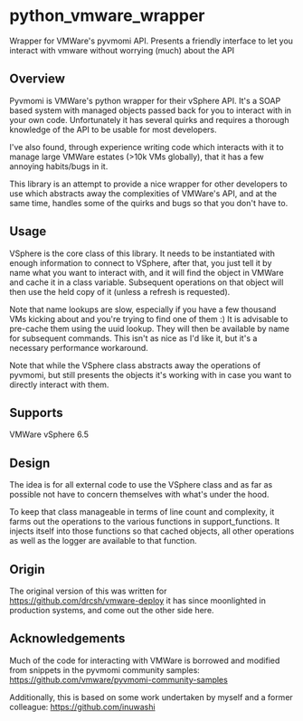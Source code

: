 # python_vmware_wrapper
Wrapper for VMWare's pyvmomi API. Presents a friendly interface to let you interact with vmware without worrying (much) about the API

## Overview

Pyvmomi is VMWare's python wrapper for their vSphere API. It's a SOAP based system with managed objects passed back for
you to interact with in your own code. Unfortunately it has several quirks and requires a thorough knowledge of the API
to be usable for most developers. 

I've also found, through experience writing code which interacts with it to manage large VMWare estates (>10k VMs 
globally), that it has a few annoying habits/bugs in it. 

This library is an attempt to provide a nice wrapper for other developers to use which abstracts away the complexities 
of VMWare's API, and at the same time, handles some of the quirks and bugs so that you don't have to.  

## Usage

VSphere is the core class of this library. It needs to be instantiated with enough information to connect to VSphere, 
after that, you just tell it by name what you want to interact with, and it will find the object in VMWare and cache it 
in a class variable. Subsequent operations on that object will then use the held copy of it (unless a refresh is 
requested). 

Note that name lookups are slow, especially if you have a few thousand VMs kicking about and you're trying to find one 
of them :) It is advisable to pre-cache them using the uuid lookup. They will then be available by name for subsequent 
commands. This isn't as nice as I'd like it, but it's a necessary performance workaround.

Note that while the VSphere class abstracts away the operations of pyvmomi, but still presents the objects it's working with in case 
you want to directly interact with them.

## Supports

VMWare vSphere 6.5

## Design

The idea is for all external code to use the VSphere class and as far as possible not have to concern themselves with 
what's under the hood. 

To keep that class manageable in terms of line count and complexity, it farms out the operations to the various 
functions in support_functions. It injects itself into those functions so that cached objects, all other operations 
as well as the logger are available to that function. 

## Origin

The original version of this was written for https://github.com/drcsh/vmware-deploy it has since moonlighted in 
production systems, and come out the other side here.

## Acknowledgements

Much of the code for interacting with VMWare is borrowed and modified from snippets in the pyvmomi community samples: 
https://github.com/vmware/pyvmomi-community-samples

Additionally, this is based on some work undertaken by myself and a former colleague: https://github.com/inuwashi
